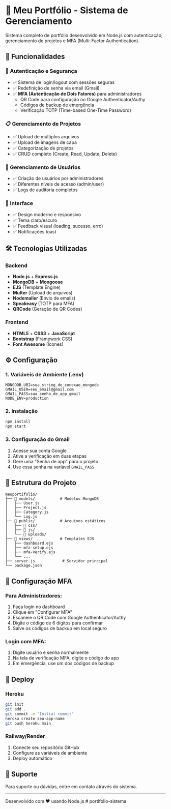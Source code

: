 # 📁 Meu Portfólio - Sistema de Gerenciamento

Sistema completo de portfólio desenvolvido em Node.js com autenticação, gerenciamento de projetos e MFA (Multi-Factor Authentication).

## 🚀 Funcionalidades

### 🔐 Autenticação e Segurança
- ✅ Sistema de login/logout com sessões seguras
- ✅ Redefinição de senha via email (Gmail)
- ✅ **MFA (Autenticação de Dois Fatores)** para administradores
  - QR Code para configuração no Google Authenticator/Authy
  - Códigos de backup de emergência
  - Verificação TOTP (Time-based One-Time Password)

### 📋 Gerenciamento de Projetos
- ✅ Upload de múltiplos arquivos
- ✅ Upload de imagens de capa
- ✅ Categorização de projetos
- ✅ CRUD completo (Create, Read, Update, Delete)

### 👥 Gerenciamento de Usuários
- ✅ Criação de usuários por administradores
- ✅ Diferentes níveis de acesso (admin/user)
- ✅ Logs de auditoria completos

### 🎨 Interface
- ✅ Design moderno e responsivo
- ✅ Tema claro/escuro
- ✅ Feedback visual (loading, sucesso, erro)
- ✅ Notificações toast

## 🛠️ Tecnologias Utilizadas

### Backend
- **Node.js** + **Express.js**
- **MongoDB** + **Mongoose**
- **EJS** (Template Engine)
- **Multer** (Upload de arquivos)
- **Nodemailer** (Envio de emails)
- **Speakeasy** (TOTP para MFA)
- **QRCode** (Geração de QR Codes)

### Frontend
- **HTML5** + **CSS3** + **JavaScript**
- **Bootstrap** (Framework CSS)
- **Font Awesome** (Ícones)

## ⚙️ Configuração

### 1. Variáveis de Ambiente (.env)
```env
MONGODB_URI=sua_string_de_conexao_mongodb
GMAIL_USER=seu_email@gmail.com
GMAIL_PASS=sua_senha_de_app_gmail
NODE_ENV=production
```

### 2. Instalação
```bash
npm install
npm start
```

### 3. Configuração do Gmail
1. Acesse sua conta Google
2. Ative a verificação em duas etapas
3. Gere uma "Senha de app" para o projeto
4. Use essa senha na variável `GMAIL_PASS`

## 🔧 Estrutura do Projeto

```
meuportifolio/
├── 📁 models/           # Modelos MongoDB
│   ├── User.js
│   ├── Project.js
│   ├── Category.js
│   └── Log.js
├── 📁 public/           # Arquivos estáticos
│   ├── 📁 css/
│   ├── 📁 js/
│   └── 📁 uploads/
├── 📁 views/            # Templates EJS
│   ├── dashboard.ejs
│   ├── mfa-setup.ejs
│   ├── mfa-verify.ejs
│   └── ...
├── server.js            # Servidor principal
└── package.json
```

## 🔐 Configuração MFA

### Para Administradores:
1. Faça login no dashboard
2. Clique em "Configurar MFA"
3. Escaneie o QR Code com Google Authenticator/Authy
4. Digite o código de 6 dígitos para confirmar
5. Salve os códigos de backup em local seguro

### Login com MFA:
1. Digite usuário e senha normalmente
2. Na tela de verificação MFA, digite o código do app
3. Em emergência, use um dos códigos de backup

## 🚀 Deploy

### Heroku
```bash
git init
git add .
git commit -m "Initial commit"
heroku create seu-app-name
git push heroku main
```

### Railway/Render
1. Conecte seu repositório GitHub
2. Configure as variáveis de ambiente
3. Deploy automático

## 📧 Suporte

Para suporte ou dúvidas, entre em contato através do sistema.

---

Desenvolvido com ❤️ usando Node.js
#   p o r t i f o l i o - s i s t e m a  
 